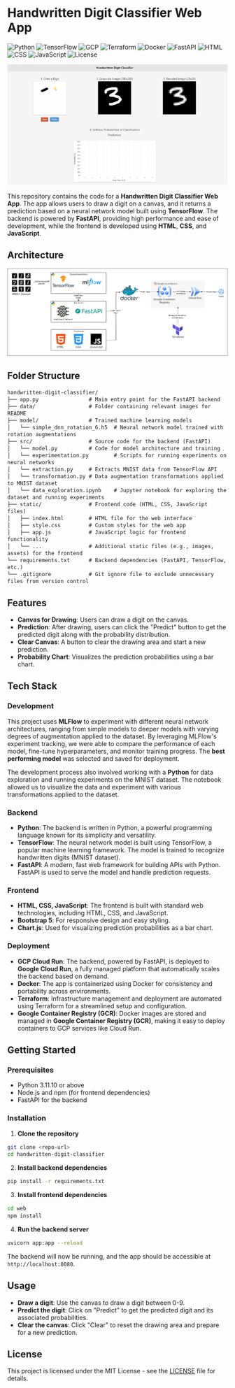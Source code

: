# Handwritten Digit Classifier Web App

![Python](https://img.shields.io/badge/python-3670A0?style=for-the-badge&logo=python&logoColor=ffdd54)
![TensorFlow](https://img.shields.io/badge/tensorflow-FF6F00?style=for-the-badge&logo=tensorflow&logoColor=white)
![GCP](https://img.shields.io/badge/GCP-4285F4?style=for-the-badge&logo=google-cloud&logoColor=white)
![Terraform](https://img.shields.io/badge/Terraform-7B42BC?style=for-the-badge&logo=terraform&logoColor=white)
![Docker](https://img.shields.io/badge/Docker-2496ED?style=for-the-badge&logo=docker&logoColor=white)
![FastAPI](https://img.shields.io/badge/FastAPI-005571?style=for-the-badge&logo=fastapi&logoColor=white)
![HTML](https://img.shields.io/badge/HTML5-E34F26?style=for-the-badge&logo=html5&logoColor=white)
![CSS](https://img.shields.io/badge/CSS3-1572B6?style=for-the-badge&logo=css3&logoColor=white)
![JavaScript](https://img.shields.io/badge/JavaScript-F7DF1E?style=for-the-badge&logo=javascript&logoColor=black)
![License](https://img.shields.io/badge/License-MIT-yellow?style=for-the-badge)

![mnist.gif](data/img/mnist_small.gif)

This repository contains the code for a **Handwritten Digit Classifier Web App**. The app allows users to draw a digit on a canvas, and it returns a prediction based on a neural network model built using **TensorFlow**. The backend is powered by **FastAPI**, providing high performance and ease of development, while the frontend is developed using **HTML**, **CSS**, and **JavaScript**.

## Architecture
![diagram](data/img/MNIST_diagram.png)


## Folder Structure

```
handwritten-digit-classifier/
├── app.py                # Main entry point for the FastAPI backend
├── data/                 # Folder containing relevant images for README
├── model/                # Trained machine learning models
│   └── simple_dnn_rotation_6.h5  # Neural network model trained with rotation augmentations
├── src/                  # Source code for the backend (FastAPI)
│   └── model.py          # Code for model architecture and training
│   └── experimentation.py        # Scripts for running experiments on neural networks
│   └── extraction.py     # Extracts MNIST data from TensorFlow API
│   └── transformation.py # Data augmentation transformations applied to MNIST dataset
│   └── data_exploration.ipynb    # Jupyter notebook for exploring the dataset and running experiments
├── static/               # Frontend code (HTML, CSS, JavaScript files)
│   ├── index.html        # HTML file for the web interface
│   ├── style.css         # Custom styles for the web app
│   ├── app.js            # JavaScript logic for frontend functionality
│   └── ...               # Additional static files (e.g., images, assets) for the frontend
└── requirements.txt      # Backend dependencies (FastAPI, TensorFlow, etc.)
└── .gitignore            # Git ignore file to exclude unnecessary files from version control
```
## Features

- **Canvas for Drawing**: Users can draw a digit on the canvas.
- **Prediction**: After drawing, users can click the "Predict" button to get the predicted digit along with the probability distribution.
- **Clear Canvas**: A button to clear the drawing area and start a new prediction.
- **Probability Chart**: Visualizes the prediction probabilities using a bar chart.

## Tech Stack

### Development

This project uses **MLFlow** to experiment with different neural network architectures, ranging from simple models to deeper models with varying degrees of augmentation applied to the dataset. By leveraging MLFlow's experiment tracking, we were able to compare the performance of each model, fine-tune hyperparameters, and monitor training progress. The **best performing model** was selected and saved for deployment.

The development process also involved working with a **Python** for data exploration and running experiments on the MNIST dataset. The notebook allowed us to visualize the data and experiment with various transformations applied to the dataset.

### Backend

- **Python**: The backend is written in Python, a powerful programming language known for its simplicity and versatility.
- **TensorFlow**: The neural network model is built using TensorFlow, a popular machine learning framework. The model is trained to recognize handwritten digits (MNIST dataset).
- **FastAPI**: A modern, fast web framework for building APIs with Python. FastAPI is used to serve the model and handle prediction requests.

### Frontend

- **HTML, CSS, JavaScript**: The frontend is built with standard web technologies, including HTML, CSS, and JavaScript.
- **Bootstrap 5**: For responsive design and easy styling.
- **Chart.js**: Used for visualizing prediction probabilities as a bar chart.

### Deployment  

-  **GCP Cloud Run**: The backend, powered by FastAPI, is deployed to **Google Cloud Run**, a fully managed platform that automatically scales the backend based on demand.  
-  **Docker**: The app is containerized using Docker for consistency and portability across environments.  
-  **Terraform**: Infrastructure management and deployment are automated using Terraform for a streamlined setup and configuration.  
-  **Google Container Registry (GCR)**: Docker images are stored and managed in **Google Container Registry (GCR)**, making it easy to deploy containers to GCP services like Cloud Run.


## Getting Started

### Prerequisites

- Python 3.11.10 or above
- Node.js and npm (for frontend dependencies)
- FastAPI for the backend

### Installation

1. **Clone the repository**

```bash
git clone <repo-url>
cd handwritten-digit-classifier
```

2. **Install backend dependencies**

```bash
pip install -r requirements.txt
```

3. **Install frontend dependencies**

```bash
cd web
npm install
```

4. **Run the backend server**

```bash
uvicorn app:app --reload
```
The backend will now be running, and the app should be accessible at `http://localhost:8080`.


## Usage

- **Draw a digit**: Use the canvas to draw a digit between 0-9.
- **Predict the digit**: Click on "Predict" to get the predicted digit and its associated probabilities.
- **Clear the canvas**: Click "Clear" to reset the drawing area and prepare for a new prediction.

## License

This project is licensed under the MIT License - see the [LICENSE](LICENSE) file for details.

